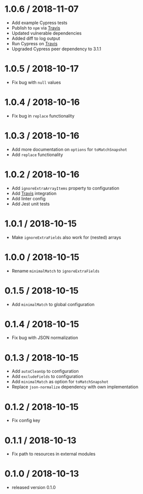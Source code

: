 1.0.6 / 2018-11-07
==================

  * Add example Cypress tests
  * Publish to `npm` via [Travis](https://travis-ci.org/)
  * Updated vulnerable dependencies
  * Added diff to log output
  * Run Cypress on [Travis](https://travis-ci.org/)
  * Upgraded Cypress peer dependency to 3.1.1

1.0.5 / 2018-10-17
==================

  * Fix bug with `null` values

1.0.4 / 2018-10-16
==================

  * Fix bug in `replace` functionality

1.0.3 / 2018-10-16
==================

  * Add more documentation on `options` for `toMatchSnapshot`
  * Add `replace` functionality

1.0.2 / 2018-10-16
==================

  * Add `ignoreExtraArrayItems` property to configuration
  * Add [Travis](https://travis-ci.org/) integration
  * Add linter config
  * Add Jest unit tests

1.0.1 / 2018-10-15
==================

  * Make `ignoreExtraFields` also work for (nested) arrays

1.0.0 / 2018-10-15
==================

  * Rename `minimalMatch` to `ignoreExtraFields`

0.1.5 / 2018-10-15
==================

  * Add `minimalMatch` to global configuration


0.1.4 / 2018-10-15
==================

  * Fix bug with JSON normalization

0.1.3 / 2018-10-15
==================

  * Add `autoCleanUp` to configuration
  * Add `excludeFields` to configuration
  * Add `minimalMatch` as option for `toMatchSnapshot`
  * Replace `json-normalize` dependency with own implementation

0.1.2 / 2018-10-15
==================

  * Fix config key

0.1.1 / 2018-10-13
==================

  * Fix path to resources in external modules

0.1.0 / 2018-10-13
==================

  * released version 0.1.0
